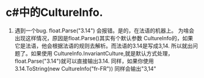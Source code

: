 # c#中的CultureInfo.

1. 遇到一个bug. float.Parse("3.14") 会报错。是的，在法语的机器上。 为啥会出现这样情况，原因是float.Parse()其实有个默认参数 CultureInfo的，如果它是法语，他会根据法语的规则去解析。而法语的3.14是写成3,14. 所以就出问题了。如果使用 CultureInfo.InvariantCulture,就是默认方式处理，float.Parse("3.14")就可以直接输出3.14.
同样，如果你使用 3.14.ToString(new CultureInfo("fr-FR")) 同样会输出"3,14"